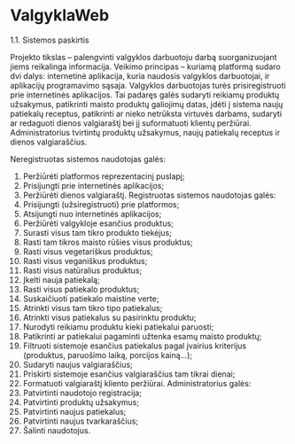 # ValgyklaWeb
1.1.	Sistemos paskirtis

Projekto tikslas – palengvinti valgyklos darbuotoju darbą suorganizuojant jiems reikalinga informacija.
Veikimo principas – kuriamą platformą sudaro dvi dalys: internetinė aplikacija, kuria naudosis valgyklos darbuotojai, ir aplikacijų programavimo sąsaja.
Valgyklos darbuotojas turės prisiregistruoti prie internetinės aplikacijos. Tai padaręs galės sudaryti reikiamų produktų užsakymus,
patikrinti maisto produktų galiojimų datas, įdėti į sistema naujų patiekalų receptus, patikrinti ar nieko netrūksta virtuvės darbams, 
sudaryti ar redaguoti dienos valgiaraštį bei jį suformatuoti klientų peržiūrai. Administratorius tvirtintų produktų užsakymus, naujų patiekalų receptus ir dienos valgiaraščius. 

Neregistruotas sistemos naudotojas galės:
1.	Peržiūrėti platformos reprezentacinį puslapį;
2.	Prisijungti prie internetinės aplikacijos;
3.	Peržiūrėti dienos valgiaraštį.
Registruotas sistemos naudotojas galės:
1.	Prisijungti (užsiregistruoti) prie platformos;
2.	Atsijungti nuo internetinės aplikacijos;
3.	Peržiūrėti valgykloje esančius produktus;
4.	Surasti visus tam tikro produkto tiekėjus;
5.	Rasti tam tikros maisto rūšies visus produktus;
6.	Rasti visus vegetariškus produktus;
7.	Rasti visus veganiškus produktus;
8.	Rasti visus natūralius produktus;
9.	Įkelti nauja patiekalą;
10.	Rasti visus patiekalo produktus;
11.	Suskaičiuoti patiekalo maistine verte;
12.	Atrinkti visus tam tikro tipo patiekalus;
13.	Atrinkti visus patiekalus su pasirinktu produktu;
14.	Nurodyti reikiamu produktu kieki patiekalui paruosti;
15.	Patikrinti ar patiekalui pagaminti užtenka esamų maisto produktų;
16.	Filtruoti sistemoje esančius patiekalus pagal įvairius kriterijus (produktus, paruošimo laiką, porcijos kainą...);
17.	Sudaryti naujus valgiaraščius;
18.	Priskirti sistemoje esančius valgiaraščius  tam tikrai dienai;
19.	Formatuoti valgiaraštį kliento peržiūrai.
Administratorius galės:
1.	Patvirtinti naudotojo registracija;
2.	Patvirtinti produktų užsakymus;
3.	Patvirtinti naujus patiekalus;
4.	Patvirtinti naujus tvarkaraščius;
5.	Šalinti naudotojus.
